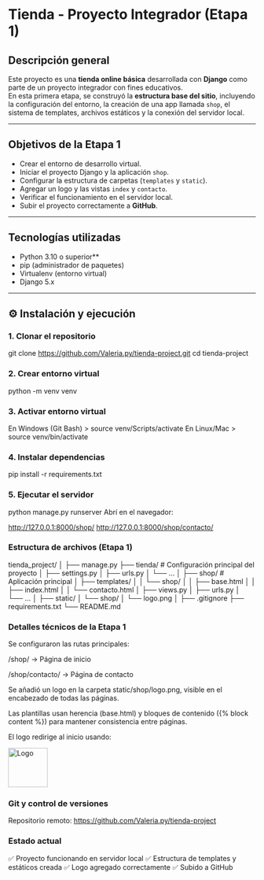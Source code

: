
# Tienda - Proyecto Integrador (Etapa 1)

## Descripción general
Este proyecto es una **tienda online básica** desarrollada con **Django** como parte de un proyecto integrador con fines educativos.  
En esta primera etapa, se construyó la **estructura base del sitio**, incluyendo la configuración del entorno, la creación de una app llamada `shop`, el sistema de templates, archivos estáticos y la conexión del servidor local.  

---

##  Objetivos de la Etapa 1
- Crear el entorno de desarrollo virtual.  
- Iniciar el proyecto Django y la aplicación `shop`.  
- Configurar la estructura de carpetas (`templates` y `static`).  
- Agregar un logo y las vistas `index` y `contacto`.  
- Verificar el funcionamiento en el servidor local.  
- Subir el proyecto correctamente a **GitHub**.  

---

##  Tecnologías utilizadas
- Python 3.10 o superior**
- pip (administrador de paquetes)
- Virtualenv (entorno virtual)
- Django 5.x

---

## ⚙️ Instalación y ejecución


### 1. Clonar el repositorio

git clone https://github.com/Valeria.py/tienda-project.git
cd tienda-project

### 2. Crear entorno virtual

python -m venv venv

### 3. Activar entorno virtual
En Windows (Git Bash) > source venv/Scripts/activate
En Linux/Mac > source venv/bin/activate

### 4. Instalar dependencias

pip install -r requirements.txt

### 5. Ejecutar el servidor

python manage.py runserver
Abrí en el navegador:

http://127.0.0.1:8000/shop/
http://127.0.0.1:8000/shop/contacto/

### Estructura de archivos (Etapa 1)

tienda_project/
│
├── manage.py
├── tienda/                 # Configuración principal del proyecto
│   ├── settings.py
│   ├── urls.py
│   └── ...
│
├── shop/                   # Aplicación principal
│   ├── templates/
│   │   └── shop/
│   │       ├── base.html
│   │       ├── index.html
│   │       └── contacto.html
│   ├── views.py
│   ├── urls.py
│   └── ...
│
├── static/
│   └── shop/
│       └── logo.png
│
├── .gitignore
├── requirements.txt
└── README.md

### Detalles técnicos de la Etapa 1

Se configuraron las rutas principales:

/shop/ → Página de inicio

/shop/contacto/ → Página de contacto

Se añadió un logo en la carpeta static/shop/logo.png, visible en el encabezado de todas las páginas.

Las plantillas usan herencia (base.html) y bloques de contenido ({% block content %}) para mantener consistencia entre páginas.

El logo redirige al inicio usando:

<a href="{% url 'index' %}">
    <img src="{% static 'shop/logo.png' %}" alt="Logo" style="height:80px;">
</a>

### Git y control de versiones

Repositorio remoto:
https://github.com/Valeria.py/tienda-project


### Estado actual

✅ Proyecto funcionando en servidor local
✅ Estructura de templates y estáticos creada
✅ Logo agregado correctamente
✅ Subido a GitHub
